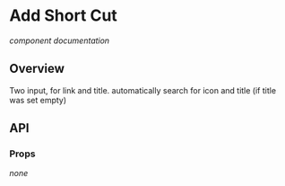 # Add Short Cut
*component documentation*
## Overview
Two input, for link and title. automatically search for icon and title (if title was set empty)

## API
### Props
*none*